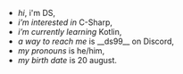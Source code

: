 - *hi*, i'm DS,
- *i’m interested in* C-Sharp,
- *i’m currently learning* Kotlin,
- *a way to reach me* is \_\_ds99\_\_ on Discord,
- *my pronouns* is he/him,
- *my birth date* is 20 august.
